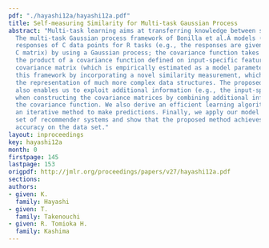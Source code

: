 ```yaml
---
pdf: "./hayashi12a/hayashi12a.pdf"
title: Self-measuring Similarity for Multi-task Gaussian Process
abstract: "Multi-task learning aims at transferring knowledge between similar tasks.
  The multi-task Gaussian process framework of Bonilla et al.Â models (incomplete)
  responses of C data points for R tasks (e.g., the responses are given by an R Ã\x97
  C matrix) by using a Gaussian process; the covariance function takes its form as
  the product of a covariance function defined on input-specific features and an inter-task
  covariance matrix (which is empirically estimated as a model parameter). We extend
  this framework by incorporating a novel similarity measurement, which allows for
  the representation of much more complex data structures. The proposed framework
  also enables us to exploit additional information (e.g., the input-specific features)
  when constructing the covariance matrices by combining additional information with
  the covariance function. We also derive an efficient learning algorithm which uses
  an iterative method to make predictions. Finally, we apply our model to a real data
  set of recommender systems and show that the proposed method achieves the best prediction
  accuracy on the data set."
layout: inproceedings
key: hayashi12a
month: 0
firstpage: 145
lastpage: 153
origpdf: http://jmlr.org/proceedings/papers/v27/hayashi12a.pdf
sections: 
authors:
- given: K.
  family: Hayashi
- given: T.
  family: Takenouchi
- given: R. Tomioka H.
  family: Kashima
---
```

